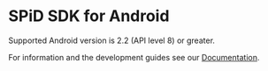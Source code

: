 SPiD SDK for Android
================

Supported Android version is 2.2 (API level 8) or greater.

For information and the development guides see our [Documentation](http://schibsted.github.com/sdk-android "Documentation").
